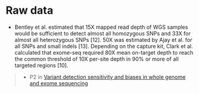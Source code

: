 # Raw data
- Bentley et al. estimated that 15X mapped read depth of WGS samples would be sufficient to detect almost all homozygous SNPs and 33X for almost all heterozygous SNPs [12]. 50X was estimated by Ajay et al. for all SNPs and small indels [13]. Depending on the capture kit, Clark et al. calculated that exome-seq required 80X mean on-target depth to reach the common threshold of 10X per-site depth in 90% or more of all targeted regions [10].

> - P2 in [Variant detection sensitivity and biases in whole genome and exome sequencing](https://www.ncbi.nlm.nih.gov/pmc/articles/PMC4122774/)
